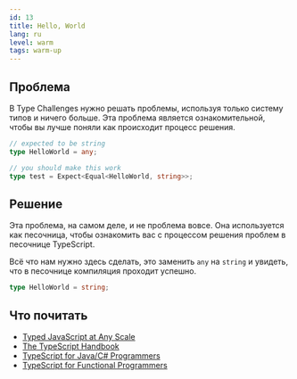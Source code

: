 ```yaml
---
id: 13
title: Hello, World
lang: ru
level: warm
tags: warm-up
---
```


## Проблема

В Type Challenges нужно решать проблемы, используя только систему типов и ничего больше.
Эта проблема является ознакомительной, чтобы вы лучше поняли как происходит процесс решения.

```typescript
// expected to be string
type HelloWorld = any;
```

```typescript
// you should make this work
type test = Expect<Equal<HelloWorld, string>>;
```

## Решение

Эта проблема, на самом деле, и не проблема вовсе.
Она используется как песочница, чтобы ознакомить вас с процессом решения проблем в песочнице TypeScript.

Всё что нам нужно здесь сделать, это заменить `any` на `string` и увидеть, что в песочнице компиляция проходит успешно.

```typescript
type HelloWorld = string;
```

## Что почитать

- [Typed JavaScript at Any Scale](https://www.typescriptlang.org)
- [The TypeScript Handbook](https://www.typescriptlang.org/docs/handbook/intro.html)
- [TypeScript for Java/C# Programmers](https://www.typescriptlang.org/docs/handbook/typescript-in-5-minutes-oop.html)
- [TypeScript for Functional Programmers](https://www.typescriptlang.org/docs/handbook/typescript-in-5-minutes-func.html)
